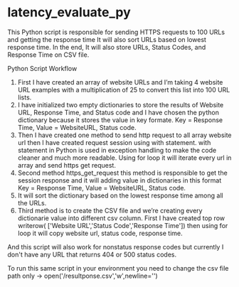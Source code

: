 # latency_evaluate_py
This Python script is responsible for sending HTTPS requests to 100 URLs and getting the response time It will also sort URLs based on lowest response time. In the end, It will also store URLs, Status Codes, and Response Time on CSV file.

Python Script Workflow

1. First I have created an array of website URLs and I’m taking 4 website URL examples with a multiplication of 25 to convert this list into 100 URL lists.
2. I have initialized two empty dictionaries to store the results of Website URL, Response Time, and Status code and I have chosen the python dictionary      because it stores the value in key formate. Key = Response Time, Value = WebsiteURL, Status code.
3. Then I have created one method to send http request to all array website url then I have created request session using with statement. with statement in Python is used in exception handling to make the code cleaner and much more readable. Using for loop it will iterate every url in array and send https get request.
4. Second method https_get_request this method is responsible to get the session response and it will adding value in dictionaries in this format Key = Response Time, Value = WebsiteURL, Status code.
5. It will sort the dictionary based on the lowest response time among all the URLs.
6. Third method is to create the CSV file and we’re creating every dictionarie value into different csv column. First I have created top row writerow(  ['Website URL','Status Code','Response Time']) then using for loop it will copy website url, status code, response time.

And this script will also work for nonstatus response codes but currently I don't have any URL that returns 404 or 500 status codes.

To run this same script in your environment you need to change the csv file path only -> open('<path>/resultponse.csv','w',newline='')

